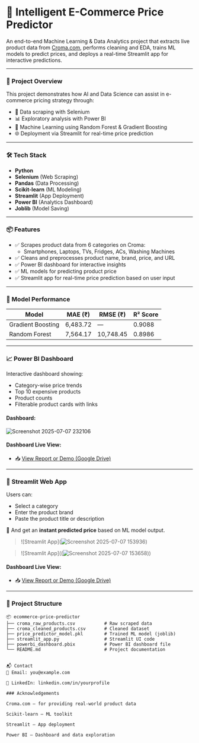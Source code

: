 # 🛒 Intelligent E-Commerce Price Predictor

An end-to-end Machine Learning & Data Analytics project that extracts live product data from [Croma.com](https://www.croma.com), performs cleaning and EDA, trains ML models to predict prices, and deploys a real-time Streamlit app for interactive predictions.

---

### 🚀 Project Overview

This project demonstrates how AI and Data Science can assist in e-commerce pricing strategy through:
- 🔎 Data scraping with Selenium
- 📊 Exploratory analysis with Power BI
- 🧠 Machine Learning using Random Forest & Gradient Boosting
- 🌐 Deployment via Streamlit for real-time price prediction

---

### 🛠 Tech Stack

- **Python**
- **Selenium** (Web Scraping)
- **Pandas** (Data Processing)
- **Scikit-learn** (ML Modeling)
- **Streamlit** (App Deployment)
- **Power BI** (Analytics Dashboard)
- **Joblib** (Model Saving)

---

### 📦 Features

- ✅ Scrapes product data from 6 categories on Croma:
  - Smartphones, Laptops, TVs, Fridges, ACs, Washing Machines
- ✅ Cleans and preprocesses product name, brand, price, and URL
- ✅ Power BI dashboard for interactive insights
- ✅ ML models for predicting product price
- ✅ Streamlit app for real-time price prediction based on user input

---

### 🔢 Model Performance

| Model               | MAE (₹)   | RMSE (₹)  | R² Score |
|--------------------|-----------|-----------|----------|
| Gradient Boosting  | 6,483.72  | —         | 0.9088   |
| Random Forest       | 7,564.17  | 10,748.45 | 0.8986   |

---

### 📈 Power BI Dashboard

Interactive dashboard showing:
- Category-wise price trends
- Top 10 expensive products
- Product counts
- Filterable product cards with links

#### Dashboard:

![Screenshot 2025-07-07 232106](https://github.com/user-attachments/assets/799a44d5-b775-45b4-8d87-0bcef1796225)

#### Dashboard Live View:

- 📥 [View Report or Demo (Google Drive)](https://drive.google.com/file/d/15OTenoOLEKYXIhbBX-nPqJhL9shV2-CF/view?usp=sharing)

---

### 🎯 Streamlit Web App

Users can:
- Select a category
- Enter the product brand
- Paste the product title or description

🔮 And get an **instant predicted price** based on ML model output.

> ![Streamlit App](![Screenshot 2025-07-07 153936](https://github.com/user-attachments/assets/1f23bc07-efa4-4049-a423-9a0a86e17f2c))

> ![Streamlit App]((![Screenshot 2025-07-07 153658](https://github.com/user-attachments/assets/f2be76d3-4f39-4782-8183-61101058524b)))

#### Dashboard Live View:

- 📥 [View Report or Demo (Google Drive)](https://drive.google.com/file/d/1ViLWBeUrgT0Y9IEhEapggU70o1q9jMTS/view?usp=sharing)

---

### 📁 Project Structure

```text
📦 ecommerce-price-predictor
├── croma_raw_products.csv           # Raw scraped data
├── croma_cleaned_products.csv       # Cleaned dataset
├── price_predictor_model.pkl        # Trained ML model (joblib)
├── streamlit_app.py                 # Streamlit UI code
├── powerbi_dashboard.pbix           # Power BI dashboard file
└── README.md                        # Project documentation


📬 Contact
📧 Email: you@example.com

🔗 LinkedIn: linkedin.com/in/yourprofile

### Acknowledgements

Croma.com – for providing real-world product data

Scikit-learn – ML toolkit

Streamlit – App deployment

Power BI – Dashboard and data exploration

